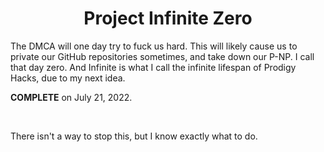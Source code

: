 <h1 align="center">Project Infinite Zero</h1>



<p>
  The DMCA will one day try to fuck us hard. This will likely cause us to private our GitHub repositories sometimes, and take down our P-NP. I call that day zero. And Infinite is what I call the infinite lifespan of Prodigy Hacks, due to my next idea.
  </p>

**COMPLETE** on July 21, 2022.

<br>



There isn't a way to stop this, but I know exactly what to do.
